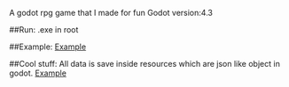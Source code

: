 A godot rpg game that I made for fun
Godot version:4.3

##Run:
.exe in root

##Example:
[Example](https://raw.githubusercontent.com/bluewolf44/RPG6.0/9e650d656ed34ce515591eec46246f304b70468a/Screenshot%202024-09-14%20230709.png)

##Cool stuff:
All data is save inside resources which are json like object in godot.
[Example](https://raw.githubusercontent.com/bluewolf44/RPG6.0/master/Screenshot%202024-09-14%20231042.png)
